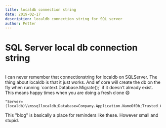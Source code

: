```yaml
---
title: localdb connection string
date: 2019-02-17
description: localdb connection string for SQL server
author: Petter
---
```

# SQL Server local db connection string
<!-- <hr>
<span>By {{$page.frontmatter.author}}  {{$page.frontmatter.date}}</span>      
<hr> -->
<br>
I can never remember that connectionstring for localdb on SQLServer. The thing about localdb is that it just works. And ef core will create the db on the fly when running `context.Database.Migrate();` if it doesn't already exist. This means happy times when you are doing a fresh clone 😄

```
"Server=(localdb)\\mssqllocaldb;Database=Company.Application.NameOfDb;Trusted_Connection=True;"
```

This "blog" is basically a place for reminders like these. However small and stupid. 
